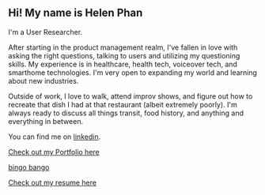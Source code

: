 ## Hi! My name is Helen Phan

I'm a User Researcher.

After starting in the product management realm, I've fallen in love with asking the right questions, talking to users and utilizing my questioning skills. My experience is in healthcare, health tech, voiceover tech, and smarthome technologies. I'm very open to expanding my world and learning about new industries.

Outside of work, I love to walk, attend improv shows, and figure out how to recreate that dish I had at that restaurant (albeit extremely poorly). I'm always ready to discuss all things transit, food history, and anything and everything in between. 

You can find me on [linkedin](https://linkedin.com/in/helenphan24).

[Check out my Portfolio here](https://github.com/helen-phan/portfolio/blob/074fc2bbf2b07b3814788e3414c26620406ca361/Helen%20Phan%20UXR%20Portfolio.pdf)

[bingo bango](Phan_UXR.pdf)

[Check out my resume here](https://github.com/helen-phan/portfolio/blob/bf88fa101dfc6ca4802257f1db55b78a72730675/Phan_UXR.pdf)
